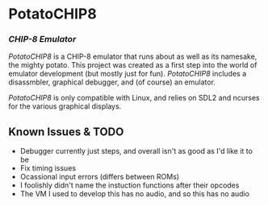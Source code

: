 # PotatoCHIP8
### _CHIP-8 Emulator_
*PotatoCHIP8* is a CHIP-8 emulator that runs about as well as its namesake, the mighty potato. This project was created as a first step into the world of emulator development (but mostly just for fun). *PotatoCHIP8* includes a disassmbler, graphical debugger, and (of course) an emulator.

*PotatoCHIP8* is only compatible with Linux, and relies on SDL2 and ncurses for the various graphical displays.

## Known Issues & TODO
- Debugger currently just steps, and overall isn't as good as I'd like it to be
- Fix timing issues
- Ocassional input errors (differs between ROMs)
- I foolishly didn't name the instuction functions after their opcodes
- The VM I used to develop this has no audio, and so this has no audio
